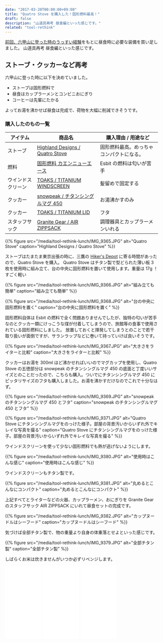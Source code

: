 ```yaml
---
date: "2017-03-20T00:00:00+09:00"
title: "Quatro Stove を購入した！固形燃料最高！"
draft: false
description: "山道具再考 昼食編といった感じです。"
related: "tool-rethink"
---
```


<!--more-->

[前回、六甲山に登った時のうっすい経験](/post/first-climb/)をもとに昼食時に必要な装備を買い足しました。
山道具再考 昼食編といった感じです。

## ストーブ・クッカーなど再考

六甲山に登った時に以下を決めていました。

- ストーブは固形燃料で
- 昼食はカップラーメンとコンビニおにぎり
- コーヒーは先輩にたかる

よってお湯を沸かせば昼食は完成で、荷物を大幅に削減できそうです。

### 購入したのもの一覧

| アイテム | 商品名 | 購入理由 / 用途など |
| ------ | ------ | ------ |
| ストーブ | [Highland Designs / Quatro Stove](http://hikersdepot.jp/products/1277.html/) | 固形燃料最高。めっちゃコンパクトになる。 |
| 燃料 | [固形燃料 カエンニューエース](https://www.amazon.co.jp/dp/B00U3B5Q78/) | Esbit の燃料は匂いが苦手 |
| ウインドスクリーン | [TOAKS / TITANIUM WINDSCREEN](https://www.toaksoutdoor.com/collections/accessory/products/wsc) | 髪留めで固定する |
| クッカー | [snowpeak / チタンシングルマグ 450](https://store.snowpeak.co.jp/item/10053) | お湯沸かすのみ |
| クッカー | [TOAKS / TITANIUM LID](https://www.toaksoutdoor.com/collections/accessory/products/lid-new) | フタ |
| スタッフサック | [Granite Gear / AIR ZIPPSACK](http://www.granitegear.com/air-zippsack.html) | 調理器具とカップラーメンいれる |


{{% figure src="/media/tool-rethink-lunch/IMG_9365.JPG" alt="Quatro Stove" caption="Highland Designs / Quatro Stove" %}}

ストーブはたまたま東京出張の時に、三鷹の [Hiker&#039;s Depot](http://hikersdepot.jp/) に寄る時間があったので、Quatro Stove を購入。
Quatro Stove はチタン製で型どられた薄い板 3 枚を使用時に組み立て、台の中央に固形燃料を置いて使用します。重量は 17g ！すごく軽い

{{% figure src="/media/tool-rethink-lunch/IMG_9366.JPG" alt="組み立ても簡単" caption="組み立ても簡単" %}}

{{% figure src="/media/tool-rethink-lunch/IMG_9368.JPG" alt="台の中央に固形燃料を置く" caption="台の中央に固形燃料を置く" %}}

固形燃料自体は Esbit の燃料で全く問題ありませんでしたが、独特の匂いが苦手なのとクッカー類にけっこうな煤が付着してしまうので、旅館等の食事で使用されている固形燃料にしました。
放置しておくと揮発してしまうとのことで若干取り扱いが面倒ですが、サランラップなどに巻いて持っていけば良いそうです。

{{% figure src="/media/tool-rethink-lunch/IMG_9367.JPG" alt="大きさをライターと比較" caption="大きさをライターと比較" %}}

クッカーはお湯を 300ml ほど沸かせればいいのでマグカップを使用し、Quatro Stove の五徳部分は snowpeak のチタンシングルマグ 450 の底面と丁度いいサイズとのことだったので、こちらも購入。ついでにチタンシングルマグ 450 にピッタリサイズのフタも購入しました。お湯を沸かすだけなのでこれで十分なはず。

{{% figure src="/media/tool-rethink-lunch/IMG_9369.JPG" alt="snowpeak のチタンシングルマグ 450 とフタ" caption="snowpeak のチタンシングルマグ 450 とフタ" %}}

{{% figure src="/media/tool-rethink-lunch/IMG_9371.JPG" alt="Quatro Stove にチタンシングルマグをのっけた様子。部屋の背景汚いからいずれ外でキレイな写真を撮る" caption="Quatro Stove にチタンシングルマグをのっけた様子。部屋の背景汚いからいずれ外でキレイな写真を撮る" %}}

ウインドスクリーンを使って少ない固形燃料でも熱が逃げないようにします。

{{% figure src="/media/tool-rethink-lunch/IMG_9380.JPG" alt="使用時はこんな感じ" caption="使用時はこんな感じ" %}}

ウインドスクリーンもチタン製です。

{{% figure src="/media/tool-rethink-lunch/IMG_9381.JPG" alt="丸めるとこんなにコンパクト" caption="丸めるとこんなにコンパクト" %}}

上記すべてとライターなどの火器、カップラーメン、おにぎりを Granite Gear のスタッフサック AIR ZIPPSACK にいれて昼食セットの完成です。

{{% figure src="/media/tool-rethink-lunch/IMG_9382.JPG" alt="カップヌードルはシーフード" caption="カップヌードルはシーフード" %}}

気づけば全部チタン製で、物の重量より自身の体重落とせよといった感じです。

{{% figure src="/media/tool-rethink-lunch/IMG_9379.JPG" alt="全部チタン製" caption="全部チタン製" %}}

しばらくお米は炊きませんがいつか必ずリベンジします。

<iframe style="width:120px;height:240px;" marginwidth="0" marginheight="0" scrolling="no" frameborder="0" src="//rcm-fe.amazon-adsystem.com/e/cm?lt1=_blank&bc1=000000&IS2=1&bg1=FFFFFF&fc1=000000&lc1=0000FF&t=hiking-hiking-22&o=9&p=8&l=as4&m=amazon&f=ifr&ref=as_ss_li_til&asins=B00U3B5Q78&linkId=5dd392ad064d8f544c3305d3753bcb7f"></iframe>

<iframe style="width:120px;height:240px;" marginwidth="0" marginheight="0" scrolling="no" frameborder="0" src="//rcm-fe.amazon-adsystem.com/e/cm?lt1=_blank&bc1=000000&IS2=1&bg1=FFFFFF&fc1=000000&lc1=0000FF&t=hiking-hiking-22&o=9&p=8&l=as4&m=amazon&f=ifr&ref=as_ss_li_til&asins=B015WN7FPW&linkId=0a09ed3b629da182685eeed28f7da3c0"></iframe>

<iframe style="width:120px;height:240px;" marginwidth="0" marginheight="0" scrolling="no" frameborder="0" src="//rcm-fe.amazon-adsystem.com/e/cm?lt1=_blank&bc1=000000&IS2=1&bg1=FFFFFF&fc1=000000&lc1=0000FF&t=hiking-hiking-22&o=9&p=8&l=as4&m=amazon&f=ifr&ref=as_ss_li_til&asins=B003AJBHE6&linkId=7bc56b7423a8958786fedad34dec8aeb"></iframe>
